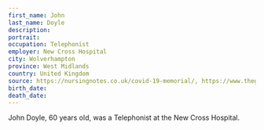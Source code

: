 ```yaml
---
first_name: John
last_name: Doyle
description: 
portrait: 
occupation: Telephonist
employer: New Cross Hospital
city: Wolverhampton
province: West Midlands
country: United Kingdom
source: https://nursingnotes.co.uk/covid-19-memorial/, https://www.theguardian.com/world/2020/apr/16/doctors-nurses-porters-volunteers-the-uk-health-workers-who-have-died-from-covid-19
birth_date: 
death_date: 
---
```


John Doyle, 60 years old, was a Telephonist at the New Cross Hospital.